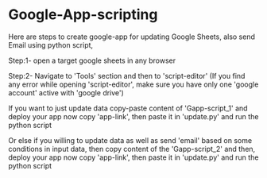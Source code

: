 # Google-App-scripting
Here are steps to create google-app for updating Google Sheets, also send Email using python script,


Step:1- open a target google sheets in any browser 

Step:2- Navigate to 'Tools' section and then to 'script-editor'
(If you find any error while opening 'script-editor', make sure you have only one 'google account' active with 'google drive')

If you want to just update data copy-paste content of 'Gapp-script_1' and deploy your app now copy 'app-link', then paste it in 'update.py' and run the python script

Or else if you willing to update data as well as send 'email' based on some conditions in input data, then copy content of the 'Gapp-script_2' and then, deploy your app now copy 'app-link', then paste it in 'update.py' and run the python script
